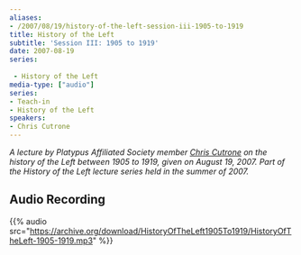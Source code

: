 ```yaml
---
aliases:
- /2007/08/19/history-of-the-left-session-iii-1905-to-1919
title: History of the Left
subtitle: 'Session III: 1905 to 1919'
date: 2007-08-19
series:
 
 - History of the Left
media-type: ["audio"]
series:
- Teach-in
- History of the Left
speakers:
- Chris Cutrone
---
```


_A lecture by Platypus Affiliated Society member [Chris Cutrone](/speakers/chris-cutrone) on the history of the Left between 1905 to 1919, given on August 19, 2007. Part of the History of the Left lecture series held in the summer of 2007._

## Audio Recording

{{% audio src="https://archive.org/download/HistoryOfTheLeft1905To1919/HistoryOfTheLeft-1905-1919.mp3" %}}
